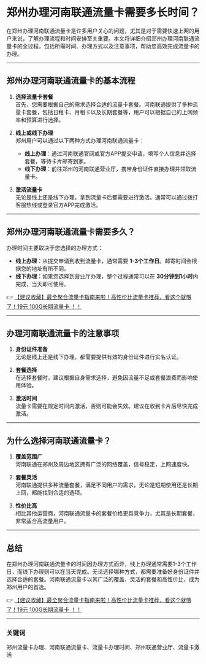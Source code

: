 # 郑州办理河南联通流量卡需要多长时间？

在郑州办理河南联通流量卡是许多用户关心的问题，尤其是对于需要快速上网的用户来说，了解办理流程和时间安排至关重要。本文将详细介绍郑州办理河南联通流量卡的全过程，包括所需时间、办理方式以及注意事项，帮助您高效完成流量卡的办理。

---

## 郑州办理河南联通流量卡的基本流程

1. **选择流量卡套餐**  
   首先，您需要根据自己的需求选择合适的流量卡套餐。河南联通提供了多种流量卡套餐，包括日租卡、月租卡以及长期套餐等，用户可以根据自己的上网频率和预算进行选择。

2. **线上或线下办理**  
   郑州用户可以通过以下两种方式办理河南联通流量卡：  
   - **线上办理**：通过河南联通官网或官方APP提交申请，填写个人信息并选择套餐，等待卡片邮寄到家。  
   - **线下办理**：前往郑州的河南联通营业厅，携带身份证件直接办理并领取流量卡。

3. **激活流量卡**  
   无论是线上还是线下办理，拿到流量卡后都需要进行激活。通常可以通过拨打客服热线或登录官方APP完成激活。

---

## 郑州办理河南联通流量卡需要多久？

办理时间主要取决于您选择的办理方式：  
- **线上办理**：从提交申请到收到流量卡，通常需要 **1-3个工作日**。邮寄时间会根据您的地址有所不同。  
- **线下办理**：如果您选择到营业厅办理，整个过程通常可以在 **30分钟到1小时**内完成，当天即可使用。

👉 [【建议收藏】最全聚合流量卡指南来啦！高性价比流量卡推荐，看这个就够了！19元 100G长期流量卡 ！！](https://bit.ly/Liuliangka)

---

## 办理河南联通流量卡的注意事项

1. **身份证件准备**  
   无论是线上还是线下办理，都需要提供有效的身份证件进行实名认证。

2. **套餐选择**  
   在选择套餐时，建议根据自身需求选择，避免因流量不足或套餐浪费而影响使用体验。

3. **激活时间**  
   流量卡需要在规定时间内激活，否则可能会失效。建议在收到卡片后尽快完成激活。

---

## 为什么选择河南联通流量卡？

1. **覆盖范围广**  
   河南联通在郑州及周边地区拥有广泛的网络覆盖，信号稳定，上网速度快。

2. **套餐灵活**  
   河南联通提供多种流量套餐，满足不同用户的需求，无论是短期使用还是长期上网，都能找到合适的选项。

3. **性价比高**  
   相比其他运营商，河南联通流量卡的套餐价格更具竞争力，尤其是长期套餐，非常适合高流量用户。

---

## 总结

在郑州办理河南联通流量卡的时间因办理方式而异，线上办理通常需要1-3个工作日，而线下办理则可以在当天完成。无论选择哪种方式，都需要准备好身份证件并选择合适的套餐。河南联通流量卡以其广泛的覆盖、灵活的套餐和高性价比，成为郑州用户的首选。

👉 [【建议收藏】最全聚合流量卡指南来啦！高性价比流量卡推荐，看这个就够了！19元 100G长期流量卡 ！！](https://bit.ly/Liuliangka)

---

### 关键词  
郑州流量卡办理、河南联通流量卡、流量卡办理时间、郑州联通营业厅、流量卡激活